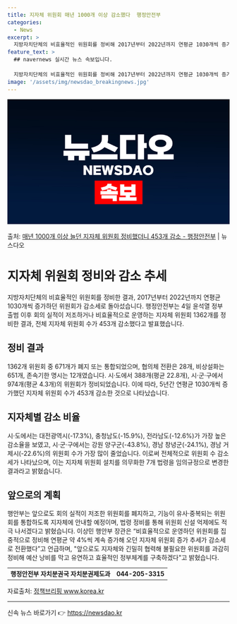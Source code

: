 ```yaml
---
title: 지자체 위원회 매년 1000개 이상 감소했다  행정안전부
categories:
  - News
excerpt: >
  지방자치단체의 비효율적인 위원회를 정비해 2017년부터 2022년까지 연평균 1030개씩 증가하던 위원회가 …
feature_text: >
  ## navernews 실시간 뉴스 속보입니다.

  지방자치단체의 비효율적인 위원회를 정비해 2017년부터 2022년까지 연평균 1030개씩 증가하던 위원회가 …
image: '/assets/img/newsdao_breakingnews.jpg'
---
```


![뉴스다오 속보](/assets/img/newsdao_breakingnews.jpg)

<p>출처: <a href="https://newsdao.kr/3273" rel="dofollow">매년 1000개 이상 늘던 지자체 위원회 정비했더니 453개 감소 - 행정안전부</a> | 뉴스다오</p>

<h1>지자체 위원회 정비와 감소 추세</h1>
<p data-ke-size="size16">지방자치단체의 비효율적인 위원회를 정비한 결과, 2017년부터 2022년까지 연평균 1030개씩 증가하던 위원회가 감소세로 돌아섰습니다. 행정안전부는 4일 윤석열 정부 출범 이후 회의 실적이 저조하거나 비효율적으로 운영하는 지자체 위원회 1362개를 정비한 결과, 전체 지자체 위원회 수가 453개 감소했다고 발표했습니다.</p>

<h2>정비 결과</h2>
<p data-ke-size="size16">1362개 위원회 중 671개가 폐지 또는 통합되었으며, 협의체 전환은 28개, 비상설화는 651개, 존속기한 명시는 12개였습니다. 시·도에서 388개(평균 22.8개), 시·군·구에서 974개(평균 4.3개)의 위원회가 정비되었습니다. 이에 따라, 5년간 연평균 1030개씩 증가했던 지자체 위원회 수가 453개 감소한 것으로 나타났습니다.</p>

<h2>지자체별 감소 비율</h2>
<p data-ke-size="size16">시·도에서는 대전광역시(-17.3%), 충청남도(-15.9%), 전라남도(-12.6%)가 가장 높은 감소율을 보였고, 시·군·구에서는 강원 양구군(-43.8%), 경남 창녕군(-24.1%), 경남 거제시(-22.6%)의 위원회 수가 가장 많이 줄었습니다. 이로써 전체적으로 위원회 수 감소세가 나타났으며, 이는 지자체 위원회 설치를 의무화한 7개 법령을 임의규정으로 변경한 결과라고 밝혔습니다.</p>

<h2>앞으로의 계획</h2>
<p data-ke-size="size16">행안부는 앞으로도 회의 실적이 저조한 위원회를 폐지하고, 기능이 유사·중복되는 위원회를 통합하도록 지자체에 안내할 예정이며, 법령 정비를 통해 위원회 신설 억제에도 적극 나서겠다고 밝혔습니다. 이상민 행안부 장관은 “비효율적으로 운영하던 위원회를 집중적으로 정비해 연평균 약 4%씩 계속 증가해 오던 지자체 위원회 증가 추세가 감소세로 전환했다”고 언급하며, "앞으로도 지자체와 긴밀히 협력해 불필요한 위원회를 과감히 정비해 예산 낭비를 막고 유연하고 효율적인 정부체계를 구축하겠다"고 밝혔습니다.</p>

<table>
  <tr>
    <td style="text-align: center; height: 17px;"><b>행정안전부 자치분권국 자치분권제도과</b></td>
    <td style="text-align: center; height: 17px;"><b>044-205-3315</b></td>
  </tr>
</table>
<p data-ke-size="size16">자료출처: <a href="https://newsdao.kr/3273">정책브리핑 www.korea.kr</a></p>
<hr> 

신속 뉴스 바로가기 👉 <a href="https://newsdao.kr" rel="dofollow">https://newsdao.kr</a>


